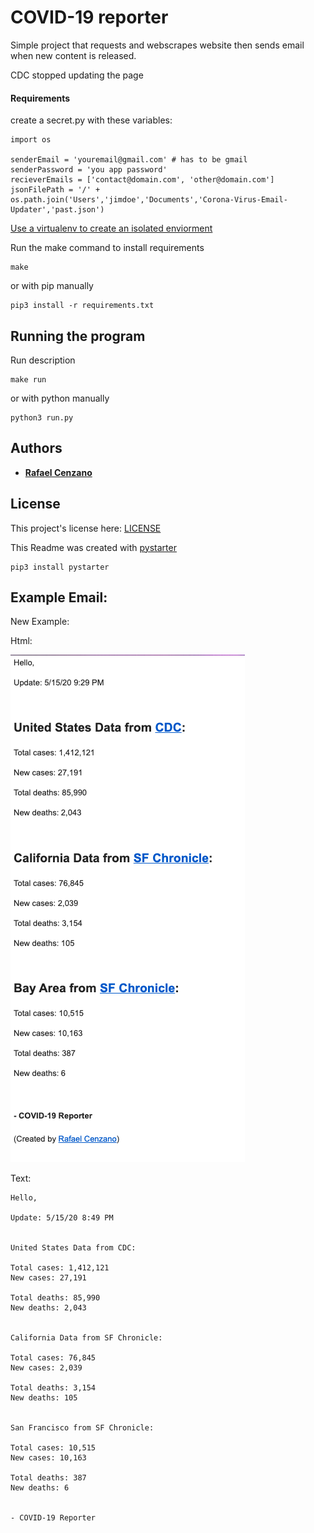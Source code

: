 # COVID-19 reporter

Simple project that requests and webscrapes website then sends email when new content is released.

CDC stopped updating the page

#### Requirements

create a secret.py with these variables:

```
import os

senderEmail = 'youremail@gmail.com' # has to be gmail
senderPassword = 'you app password'
recieverEmails = ['contact@domain.com', 'other@domain.com']
jsonFilePath = '/' + os.path.join('Users','jimdoe','Documents','Corona-Virus-Email-Updater','past.json')
```

[Use a virtualenv to create an isolated enviorment](https://virtualenv.pypa.io/en/latest/)

Run the make command to install requirements

```
make
```

or with pip manually

```
pip3 install -r requirements.txt
```

## Running the program

Run description

```
make run
```

or with python manually

```
python3 run.py
```

## Authors

* [**Rafael Cenzano**](https://github.com/RafaelCenzano)

## License

This project's license here: [LICENSE](LICENSE)


This Readme was created with [pystarter](https://github.com/RafaelCenzano/PyStarter)

```
pip3 install pystarter
```

## Example Email:

New Example:

Html:

![Image example of email](example.png)

Text:

```
Hello,

Update: 5/15/20 8:49 PM


United States Data from CDC:

Total cases: 1,412,121
New cases: 27,191

Total deaths: 85,990
New deaths: 2,043


California Data from SF Chronicle:

Total cases: 76,845
New cases: 2,039

Total deaths: 3,154
New deaths: 105


San Francisco from SF Chronicle:

Total cases: 10,515
New cases: 10,163

Total deaths: 387
New deaths: 6


- COVID-19 Reporter
```
